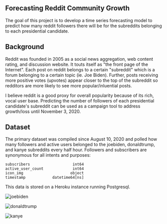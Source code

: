 ## Forecasting Reddit Community Growth 

The goal of this project is to develop a time series forecasting model to predict how many reddit followers there will be for the subreddits belonging to each presidential candidate.

## Background

Reddit was founded in 2005 as a social news aggregation, web content rating, and discussion website. It touts itself as "the front page of the Internet". Each post on reddit belongs to a certain "subreddit" which is  a forum belonging to a certain topic (ie. Joe Biden). Further, posts receiving more positive votes (upvotes) appear closer to the top of the subreddit so redditors are more likely to see more popular/inluential posts.

I believe reddit is a good proxy for overall popularity because of its rich, vocal user base. Predicting the number of followers of each presidential candidate's subreddit can be used as a campaign tool to address growth/loss until November 3, 2020.

## Dataset

The primary dataset was compiled since August 10, 2020 and polled how many followers and active users belonged to the joebiden, donaldtrump, and kanye subreddits every half hour. Followers and subscribers are synonymous for all intents and purposes:

```
subscribers                   int64
active_user_count             int64
icon_img                     object
timestamp            datetime64[ns]
```

This data is stored on a Heroku instance running Postgresql.

![joebiden](https://github.com/kenyo/final-project/tree/master/images/joebiden_df.png)

![donaldtrump](https://github.com/kenyo/final-project/tree/master/images/donaldtrump_df.png)

![kanye](https://github.com/kenyo/final-project/tree/master/images/kanye_df.png)



